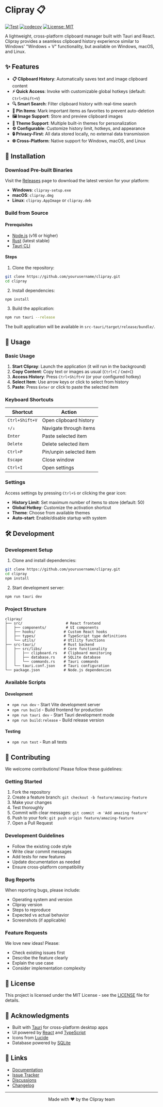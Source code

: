 # Clipray 📋

[![Test](https://github.com/yourusername/clipray/workflows/Test/badge.svg)](https://github.com/yourusername/clipray/actions/workflows/test.yml)
[![codecov](https://codecov.io/gh/yourusername/clipray/branch/main/graph/badge.svg)](https://codecov.io/gh/yourusername/clipray)
[![License: MIT](https://img.shields.io/badge/License-MIT-yellow.svg)](https://opensource.org/licenses/MIT)

A lightweight, cross-platform clipboard manager built with Tauri and React. Clipray provides a seamless clipboard history experience similar to Windows' "Windows + V" functionality, but available on Windows, macOS, and Linux.

## ✨ Features

- **📋 Clipboard History**: Automatically saves text and image clipboard content
- **⚡ Quick Access**: Invoke with customizable global hotkeys (default: `Ctrl+Shift+V`)
- **🔍 Smart Search**: Filter clipboard history with real-time search
- **📌 Pin Items**: Mark important items as favorites to prevent auto-deletion
- **🖼️ Image Support**: Store and preview clipboard images
- **🎨 Theme Support**: Multiple built-in themes for personalization
- **⚙️ Configurable**: Customize history limit, hotkeys, and appearance
- **🔒 Privacy-First**: All data stored locally, no external data transmission
- **🌐 Cross-Platform**: Native support for Windows, macOS, and Linux

## 🚀 Installation

### Download Pre-built Binaries

Visit the [Releases](https://github.com/yourusername/clipray/releases) page to download the latest version for your platform:

- **Windows**: `clipray-setup.exe`
- **macOS**: `clipray.dmg`
- **Linux**: `clipray.AppImage` or `clipray.deb`

### Build from Source

#### Prerequisites

- [Node.js](https://nodejs.org/) (v16 or higher)
- [Rust](https://rustup.rs/) (latest stable)
- [Tauri CLI](https://tauri.app/v1/guides/getting-started/prerequisites)

#### Steps

1. Clone the repository:

```bash
git clone https://github.com/yourusername/clipray.git
cd clipray
```

2. Install dependencies:

```bash
npm install
```

3. Build the application:

```bash
npm run tauri --release
```

The built application will be available in `src-tauri/target/release/bundle/`.

## 📖 Usage

### Basic Usage

1. **Start Clipray**: Launch the application (it will run in the background)
2. **Copy Content**: Copy text or images as usual (`Ctrl+C` / `Cmd+C`)
3. **Access History**: Press `Ctrl+Shift+V` (or your configured hotkey)
4. **Select Item**: Use arrow keys or click to select from history
5. **Paste**: Press `Enter` or click to paste the selected item

### Keyboard Shortcuts

| Shortcut       | Action                  |
| -------------- | ----------------------- |
| `Ctrl+Shift+V` | Open clipboard history  |
| `↑/↓`          | Navigate through items  |
| `Enter`        | Paste selected item     |
| `Delete`       | Delete selected item    |
| `Ctrl+P`       | Pin/unpin selected item |
| `Escape`       | Close window            |
| `Ctrl+I`       | Open settings           |

### Settings

Access settings by pressing `Ctrl+S` or clicking the gear icon:

- **History Limit**: Set maximum number of items to store (default: 50)
- **Global Hotkey**: Customize the activation shortcut
- **Theme**: Choose from available themes
- **Auto-start**: Enable/disable startup with system

## 🛠️ Development

### Development Setup

1. Clone and install dependencies:

```bash
git clone https://github.com/yourusername/clipray.git
cd clipray
npm install
```

2. Start development server:

```bash
npm run tauri dev
```

### Project Structure

```
clipray/
├── src/                    # React frontend
│   ├── components/         # UI components
│   ├── hooks/             # Custom React hooks
│   ├── types/             # TypeScript type definitions
│   └── utils/             # Utility functions
├── src-tauri/             # Rust backend
│   ├── src/libs/          # Core functionality
│   │   ├── clipboard.rs   # Clipboard monitoring
│   │   ├── database.rs    # SQLite database
│   │   └── commands.rs    # Tauri commands
│   └── tauri.conf.json    # Tauri configuration
└── package.json           # Node.js dependencies
```

### Available Scripts

#### Development

- `npm run dev` - Start Vite development server
- `npm run build` - Build frontend for production
- `npm run tauri dev` - Start Tauri development mode
- `npm run build:release` - Build release version

#### Testing

- `npm run test` - Run all tests

## 🤝 Contributing

We welcome contributions! Please follow these guidelines:

### Getting Started

1. Fork the repository
2. Create a feature branch: `git checkout -b feature/amazing-feature`
3. Make your changes
4. Test thoroughly
5. Commit with clear messages: `git commit -m 'Add amazing feature'`
6. Push to your fork: `git push origin feature/amazing-feature`
7. Open a Pull Request

### Development Guidelines

- Follow the existing code style
- Write clear commit messages
- Add tests for new features
- Update documentation as needed
- Ensure cross-platform compatibility

### Bug Reports

When reporting bugs, please include:

- Operating system and version
- Clipray version
- Steps to reproduce
- Expected vs actual behavior
- Screenshots (if applicable)

### Feature Requests

We love new ideas! Please:

- Check existing issues first
- Describe the feature clearly
- Explain the use case
- Consider implementation complexity

## 📝 License

This project is licensed under the MIT License - see the [LICENSE](LICENSE) file for details.

## 🙏 Acknowledgments

- Built with [Tauri](https://tauri.app/) for cross-platform desktop apps
- UI powered by [React](https://reactjs.org/) and [TypeScript](https://www.typescriptlang.org/)
- Icons from [Lucide](https://lucide.dev/)
- Database powered by [SQLite](https://sqlite.org/)

## 🔗 Links

- [Documentation](https://github.com/yourusername/clipray/wiki)
- [Issue Tracker](https://github.com/yourusername/clipray/issues)
- [Discussions](https://github.com/yourusername/clipray/discussions)
- [Changelog](CHANGELOG.md)

---

<p align="center">
  Made with ❤️ by the Clipray team
</p>

